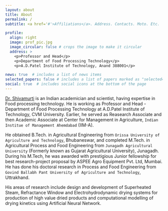 ```yaml
---
layout: about
title: About
permalink: /
subtitle: <a href='#'>Affiliations</a>. Address. Contacts. Moto. Etc.

profile:
  align: right
  image: prof_pic.jpg
  image_circular: false # crops the image to make it circular
  address: >
    <p>Professor and Head</p>
    <p>Department of Food Processing Technology</p>
    <p>A.D.Patel Institute of Technology, Anand 388001</p>

news: true  # includes a list of news items
selected_papers: false # includes a list of papers marked as "selected={true}"
social: true  # includes social icons at the bottom of the page
---
```


[Dr. Shivamurti](https://shivansh-13.github.io/al-folio/) is an Indian academician and scientist, having expertise in  Food processing technology. He is working as Professor and Head - Department of Food Processing Technology at A.D.Patel Institute of Technology, CVM University. Earlier, he served as Reasearch Associate and then Academic Associate at Center for Management in Agriculture, `Indian Institue of Management Ahemdabad` (IIM-A).

He obtained B.Tech. in Agricultural Engineering from `Orissa University of Agriculture and Technology`, Bhubaneswar, and completed M.Tech. in Agricultural Process and Food Engineering from `Junagadh Agricultural University` (Formerly known as Gujarat Agricultural University), Junagadh. During his M.Tech, he was awarded with prestigious Junior fellowship for best research-project proposal by ASPEE Agro Equipment Pvt. Ltd, Mumbai. He has done his doctoral research in Process and Food Engineering from `Govind Ballabh Pant University of Agriculture and Technology`, Uttrakhand. 

His areas of research include design and development of Superheated Steam, Refractance Window and Electrohydrodynamic drying systems for production of high value dried products and computational modelling of drying kinetics using Artificial Neural Network. 